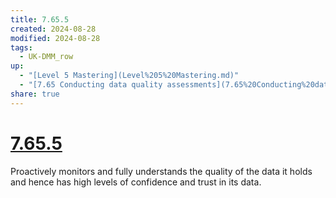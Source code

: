 ```yaml
---
title: 7.65.5
created: 2024-08-28
modified: 2024-08-28
tags:
  - UK-DMM_row
up:
  - "[Level 5 Mastering](Level%205%20Mastering.md)"
  - "[7.65 Conducting data quality assessments](7.65%20Conducting%20data%20quality%20assessments.md)"
share: true
---
```

# [7.65.5](7.65.5.md)

Proactively monitors and fully understands the quality of the data it holds and hence has high levels of confidence and trust in its data.

